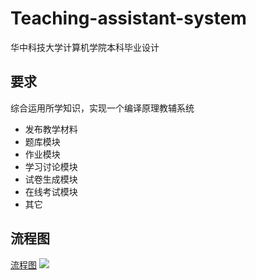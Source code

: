 # Teaching-assistant-system
华中科技大学计算机学院本科毕业设计
## 要求
  综合运用所学知识，实现一个编译原理教辅系统
- 发布教学材料
- 题库模块
- 作业模块
- 学习讨论模块
- 试卷生成模块
- 在线考试模块
- 其它
## 流程图
[流程图](https://github.com/ladlod/Teaching-assistant-system/tree/master/static/img/flow_chart.png)
![](http://m.qpic.cn/psc?/V11W6Yxv03HQuT/wSJ2S*tZT7v.5zxXfWcfXRS9Di1UmqtA4G13gQwFWuRhTwb1dd5isiQbaH5J6pgRc2uO*386CoMKZljPekg5q6kuaPvO4KqM2fH2bg37A0E!/b&bo=2AY4BAAAAAADB8A!&rf=viewer_4)